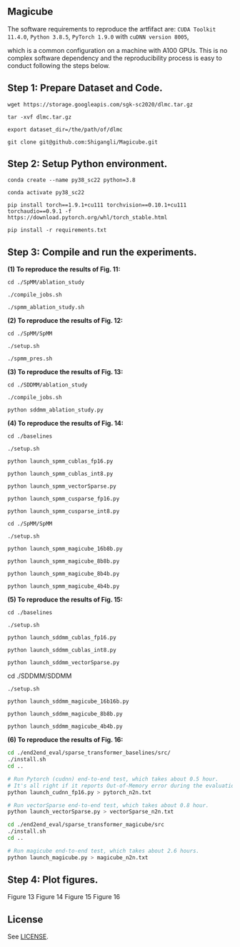 ## Magicube

The software requirements to reproduce the artfifact are: `CUDA Toolkit 11.4.0`, `Python 3.8.5`, `PyTorch 1.9.0` with `cuDNN version 8005`,

which is a common configuration on a machine with A100 GPUs. This is no complex software dependency and the reproducibility process is easy to conduct following the steps below.

## Step 1: Prepare Dataset and Code.

`wget https://storage.googleapis.com/sgk-sc2020/dlmc.tar.gz`

`tar -xvf dlmc.tar.gz`

`export dataset_dir=/the/path/of/dlmc`

`git clone git@github.com:Shigangli/Magicube.git`

## Step 2: Setup Python environment.

`conda create --name py38_sc22 python=3.8`

`conda activate py38_sc22`

`pip install torch==1.9.1+cu111 torchvision==0.10.1+cu111 torchaudio==0.9.1 -f https://download.pytorch.org/whl/torch_stable.html`

`pip install -r requirements.txt`

## Step 3: Compile and run the experiments.

**(1) To reproduce the results of Fig. 11:**

`cd ./SpMM/ablation_study`

`./compile_jobs.sh`

`./spmm_ablation_study.sh`

**(2) To reproduce the results of Fig. 12:**

`cd ./SpMM/SpMM`

`./setup.sh`

`./spmm_pres.sh`

**(3) To reproduce the results of Fig. 13:**

`cd ./SDDMM/ablation_study`

`./compile_jobs.sh`

`python sddmm_ablation_study.py`

**(4) To reproduce the results of Fig. 14:**

`cd ./baselines`

`./setup.sh`

`python launch_spmm_cublas_fp16.py`

`python launch_spmm_cublas_int8.py`

`python launch_spmm_vectorSparse.py`

`python launch_spmm_cusparse_fp16.py`

`python launch_spmm_cusparse_int8.py`

`cd ./SpMM/SpMM`

`./setup.sh`

`python launch_spmm_magicube_16b8b.py`

`python launch_spmm_magicube_8b8b.py`

`python launch_spmm_magicube_8b4b.py`

`python launch_spmm_magicube_4b4b.py`

**(5) To reproduce the results of Fig. 15:**

`cd ./baselines`

`./setup.sh`

`python launch_sddmm_cublas_fp16.py`

`python launch_sddmm_cublas_int8.py`

`python launch_sddmm_vectorSparse.py`

cd ./SDDMM/SDDMM

`./setup.sh`

`python launch_sddmm_magicube_16b16b.py`

`python launch_sddmm_magicube_8b8b.py`

`python launch_sddmm_magicube_4b4b.py`

**(6) To reproduce the results of Fig. 16:**
  
```bash
cd ./end2end_eval/sparse_transformer_baselines/src/
./install.sh
cd ..

# Run Pytorch (cudnn) end-to-end test, which takes about 0.5 hour. 
# It's all right if it reports Out-of-Memory error during the evaluation.
python launch_cudnn_fp16.py > pytorch_n2n.txt

# Run vectorSparse end-to-end test, which takes about 0.8 hour.
python launch_vectorSparse.py > vectorSparse_n2n.txt
``` 

```bash
cd ./end2end_eval/sparse_transformer_magicube/src
./install.sh
cd ..

# Run magicube end-to-end test, which takes about 2.6 hours.
python launch_magicube.py > magicube_n2n.txt
``` 


## Step 4: Plot figures.
Figure 13
Figure 14
Figure 15
Figure 16


## License

See [LICENSE](LICENSE).
